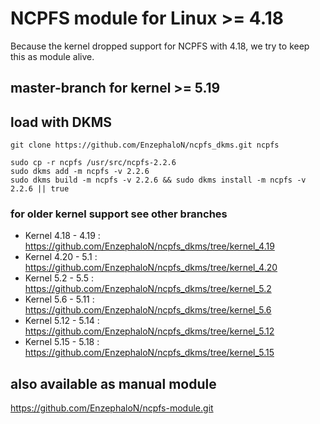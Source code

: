# NCPFS module for Linux >= 4.18 #
Because the kernel dropped support for NCPFS with 4.18, we try to keep this as module alive.

## master-branch for kernel >= 5.19 ##

## load with DKMS ##

    git clone https://github.com/EnzephaloN/ncpfs_dkms.git ncpfs

    sudo cp -r ncpfs /usr/src/ncpfs-2.2.6
    sudo dkms add -m ncpfs -v 2.2.6
    sudo dkms build -m ncpfs -v 2.2.6 && sudo dkms install -m ncpfs -v 2.2.6 || true

### for older kernel support see other branches ###

- Kernel 4.18 - 4.19 : https://github.com/EnzephaloN/ncpfs_dkms/tree/kernel_4.19
- Kernel 4.20 - 5.1 : https://github.com/EnzephaloN/ncpfs_dkms/tree/kernel_4.20
- Kernel 5.2 - 5.5 : https://github.com/EnzephaloN/ncpfs_dkms/tree/kernel_5.2
- Kernel 5.6 - 5.11 : https://github.com/EnzephaloN/ncpfs_dkms/tree/kernel_5.6
- Kernel 5.12 - 5.14 : https://github.com/EnzephaloN/ncpfs_dkms/tree/kernel_5.12
- Kernel 5.15 - 5.18 : https://github.com/EnzephaloN/ncpfs_dkms/tree/kernel_5.15

## also available as manual module ##

https://github.com/EnzephaloN/ncpfs-module.git
